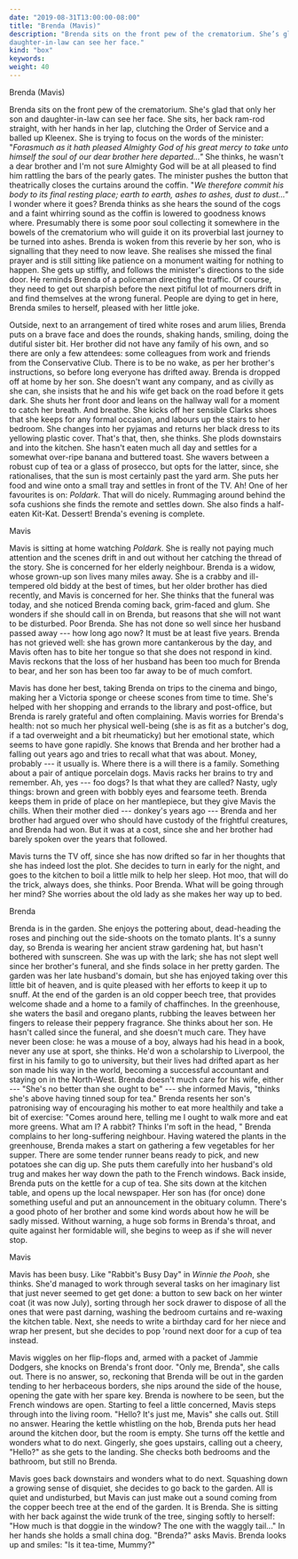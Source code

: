 ```yaml
---
date: "2019-08-31T13:00:00-08:00"
title: "Brenda (Mavis)"
description: "Brenda sits on the front pew of the crematorium. She’s glad that only her son and
daughter-in-law can see her face."
kind: "box"
keywords:
weight: 40
---
```


Brenda (Mavis)

Brenda sits on the front pew of the crematorium. She's glad that only her son and daughter-in-law
can see her face. She sits, her back ram-rod straight, with her hands in her lap, clutching the
Order of Service and a balled up Kleenex. She is trying to focus on the words of the minister:
"*Forasmuch as it hath pleased Almighty God of his great mercy to take unto himself the soul of our
dear brother here departed..."* She thinks, he wasn't a dear brother and I'm not sure Almighty God
will be at all pleased to find him rattling the bars of the pearly gates. The minister pushes the
button that theatrically closes the curtains around the coffin. "*We therefore commit his body to
its final resting place; earth to earth, ashes to ashes, dust to dust..."* I wonder where it goes?
Brenda thinks as she hears the sound of the cogs and a faint whirring sound as the coffin is lowered
to goodness knows where. Presumably there is some poor soul collecting it somewhere in the bowels of
the crematorium who will guide it on its proverbial last journey to be turned into ashes. Brenda is
woken from this reverie by her son, who is signalling that they need to now leave. She realises she
missed the final prayer and is still sitting like patience on a monument waiting for nothing to
happen. She gets up stiffly, and follows the minister's directions to the side door. He reminds
Brenda of a policeman directing the traffic. Of course, they need to get out sharpish before the
next pitiful lot of mourners drift in and find themselves at the wrong funeral. People are dying to
get in here, Brenda smiles to herself, pleased with her little joke.

Outside, next to an arrangement of tired white roses and arum lilies, Brenda puts on a brave face
and does the rounds, shaking hands, smiling, doing the dutiful sister bit. Her brother did not have
any family of his own, and so there are only a few attendees: some colleagues from work and friends
from the Conservative Club. There is to be no wake, as per her brother's instructions, so before
long everyone has drifted away. Brenda is dropped off at home by her son. She doesn't want any
company, and as civilly as she can, she insists that he and his wife get back on the road before it
gets dark. She shuts her front door and leans on the hallway wall for a moment to catch her breath.
And breathe. She kicks off her sensible Clarks shoes that she keeps for any formal occasion, and
labours up the stairs to her bedroom. She changes into her pyjamas and returns her black dress to
its yellowing plastic cover. That's that, then, she thinks. She plods downstairs and into the
kitchen. She hasn't eaten much all day and settles for a somewhat over-ripe banana and buttered
toast. She wavers between a robust cup of tea or a glass of prosecco, but opts for the latter,
since, she rationalises, that the sun is most certainly past the yard arm. She puts her food and
wine onto a small tray and settles in front of the TV. Ah! One of her favourites is on: *Poldark*.
That will do nicely. Rummaging around behind the sofa cushions she finds the remote and settles
down. She also finds a half-eaten Kit-Kat. Dessert! Brenda's evening is complete.

Mavis

Mavis is sitting at home watching *Poldark.* She is really not paying much attention and the scenes
drift in and out without her catching the thread of the story. She is concerned for her elderly
neighbour. Brenda is a widow, whose grown-up son lives many miles away. She is a crabby and
ill-tempered old biddy at the best of times, but her older brother has died recently, and Mavis is
concerned for her. She thinks that the funeral was today, and she noticed Brenda coming back,
grim-faced and glum. She wonders if she should call in on Brenda, but reasons that she will not want
to be disturbed. Poor Brenda. She has not done so well since her husband passed away --- how long
ago now? It must be at least five years. Brenda has not grieved well: she has grown more
cantankerous by the day, and Mavis often has to bite her tongue so that she does not respond in
kind. Mavis reckons that the loss of her husband has been too much for Brenda to bear, and her son
has been too far away to be of much comfort.

Mavis has done her best, taking Brenda on trips to the cinema and bingo, making her a Victoria
sponge or cheese scones from time to time. She's helped with her shopping and errands to the library
and post-office, but Brenda is rarely grateful and often complaining. Mavis worries for Brenda's
health: not so much her physical well-being (she is as fit as a butcher's dog, if a tad overweight
and a bit rheumaticky) but her emotional state, which seems to have gone rapidly. She knows that
Brenda and her brother had a falling out years ago and tries to recall what that was about. Money,
probably --- it usually is. Where there is a will there is a family. Something about a pair of
antique porcelain dogs. Mavis racks her brains to try and remember. Ah, yes --- foo dogs? Is that
what they are called? Nasty, ugly things: brown and green with bobbly eyes and fearsome teeth.
Brenda keeps them in pride of place on her mantlepiece, but they give Mavis the chills. When their
mother died --- donkey's years ago --- Brenda and her brother had argued over who should have
custody of the frightful creatures, and Brenda had won. But it was at a cost, since she and her
brother had barely spoken over the years that followed.

Mavis turns the TV off, since she has now drifted so far in her thoughts that she has indeed lost
the plot. She decides to turn in early for the night, and goes to the kitchen to boil a little milk
to help her sleep. Hot moo, that will do the trick, always does, she thinks. Poor Brenda. What will
be going through her mind? She worries about the old lady as she makes her way up to bed.

Brenda

Brenda is in the garden. She enjoys the pottering about, dead-heading the roses and pinching out the
side-shoots on the tomato plants. It's a sunny day, so Brenda is wearing her ancient straw gardening
hat, but hasn't bothered with sunscreen. She was up with the lark; she has not slept well since her
brother's funeral, and she finds solace in her pretty garden. The garden was her late husband's
domain, but she has enjoyed taking over this little bit of heaven, and is quite pleased with her
efforts to keep it up to snuff. At the end of the garden is an old copper beech tree, that provides
welcome shade and a home to a family of chaffinches. In the greenhouse, she waters the basil and
oregano plants, rubbing the leaves between her fingers to release their peppery fragrance. She
thinks about her son. He hasn't called since the funeral, and she doesn't much care. They have never
been close: he was a mouse of a boy, always had his head in a book, never any use at sport, she
thinks. He'd won a scholarship to Liverpool, the first in his family to go to university, but their
lives had drifted apart as her son made his way in the world, becoming a successful accountant and
staying on in the North-West. Brenda doesn't much care for his wife, either --- "She's no better
than she ought to be" --- she informed Mavis, "thinks she's above having tinned soup for tea."
Brenda resents her son's patronising way of encouraging his mother to eat more healthily and take a
bit of exercise: "Comes around here, telling me I ought to walk more and eat more greens. What am I?
A rabbit? Thinks I'm soft in the head, " Brenda complains to her long-suffering neighbour. Having
watered the plants in the greenhouse, Brenda makes a start on gathering a few vegetables for her
supper. There are some tender runner beans ready to pick, and new potatoes she can dig up. She puts
them carefully into her husband's old trug and makes her way down the path to the French windows.
Back inside, Brenda puts on the kettle for a cup of tea. She sits down at the kitchen table, and
opens up the local newspaper. Her son has (for once) done something useful and put an announcement
in the obituary column. There's a good photo of her brother and some kind words about how he will be
sadly missed. Without warning, a huge sob forms in Brenda's throat, and quite against her formidable
will, she begins to weep as if she will never stop.

Mavis

Mavis has been busy. Like "Rabbit's Busy Day" in *Winnie the Pooh*, she thinks. She'd managed to
work through several tasks on her imaginary list that just never seemed to get get done: a button to
sew back on her winter coat (it was now July), sorting through her sock drawer to dispose of all the
ones that were past darning, washing the bedroom curtains and re-waxing the kitchen table. Next, she
needs to write a birthday card for her niece and wrap her present, but she decides to pop 'round
next door for a cup of tea instead.

Mavis wiggles on her flip-flops and, armed with a packet of Jammie Dodgers, she knocks on Brenda's
front door. "Only me, Brenda", she calls out. There is no answer, so, reckoning that Brenda will be
out in the garden tending to her herbaceous borders, she nips around the side of the house, opening
the gate with her spare key. Brenda is nowhere to be seen, but the French windows are open. Starting
to feel a little concerned, Mavis steps through into the living room. "Hello? It's just me, Mavis"
she calls out. Still no answer. Hearing the kettle whistling on the hob, Brenda puts her head around
the kitchen door, but the room is empty. She turns off the kettle and wonders what to do next.
Gingerly, she goes upstairs, calling out a cheery, "Hello?" as she gets to the landing. She checks
both bedrooms and the bathroom, but still no Brenda.

Mavis goes back downstairs and wonders what to do next. Squashing down a growing sense of disquiet,
she decides to go back to the garden. All is quiet and undisturbed, but Mavis can just make out a
sound coming from the copper beech tree at the end of the garden. It is Brenda. She is sitting with
her back against the wide trunk of the tree, singing softly to herself: "How much is that doggie in
the window? The one with the waggly tail..." In her hands she holds a small china dog. "Brenda?"
asks Mavis. Brenda looks up and smiles: "Is it tea-time, Mummy?"
